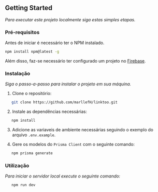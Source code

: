 ## Getting Started

_Para executar este projeto localmente siga estas simples etapas._

### Pré-requisitos

Antes de iniciar é necessário ter o NPM instalado.
```sh
npm install npm@latest -g
```

Além disso, faz-se necessário ter configurado um projeto no [Firebase](https://console.firebase.google.com/).

### Instalação

_Siga o passo-a-passo para instalar o projeto em sua máquina._

1. Clone o repositório: 
```sh
   git clone https://github.com/marllefH/linktoo.git
```
2. Instale as dependências necessárias:
```sh
   npm install
```
3. Adicione as variaveis de ambiente necessárias seguindo o exemplo do arquivo `.env.example`.

4. Gere os modelos do `Prisma Client` com o seguinte comando:
```sh
   npm prisma generate
```

### Utilização

_Para iniciar o servidor local execute o seguinte comando:_
```sh
   npm run dev
```

